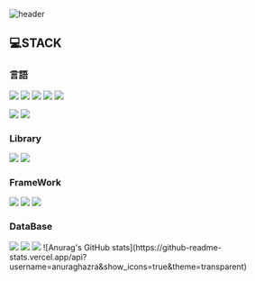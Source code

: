 ![header](https://capsule-render.vercel.app/api?type=waving&color=auto&height=300&section=header&text=Hello,I'm%20SungKyun%20Ku&fontSize=70)

## 💻STACK
### 言語
![](https://img.shields.io/badge/Javascript-F7DF1E?style=flat-square&logo=JavaScript&logoColor=black)
![](https://img.shields.io/badge/HTML5-E34F26?style=flat-square&logo=HTML5&logoColor=white)
<img src="https://img.shields.io/badge/CSS3-1572B6?style=flat-square&logo=css3&logoColor=white"/>
<img src="https://img.shields.io/badge/Typescript-3178C6?style=flat-square&logo=Typescript&logoColor=white"/>
<img src="https://img.shields.io/badge/PHP-777BB4?style=flat-square&logo=php&logoColor=white"/>

![](https://img.shields.io/badge/C-FA7243?style=flat-square&logo=C&logoColor=white)
![](https://img.shields.io/badge/Python-00C7B7?style=flat-square&logo=Python&logoColor=white)
<br>
### Library
![](https://img.shields.io/badge/React-FF0000?style=flat-square&logo=React&logoColor=black)
![](https://img.shields.io/badge/Nodejs-1572B6?style=flat-square&logo=Nodejs&logoColor=white)
<br>
### FrameWork
<img src="https://img.shields.io/badge/next.js-000000?style=for-the-badge&logo=nextdotjs&logoColor=white"/>
<img src="https://img.shields.io/badge/Laravel-FF2D20?style=for-the-badge&logo=laravel&logoColor=white"/>
<img src="https://img.shields.io/badge/nestjs-E0234E?style=for-the-badge&logo=nestjs&logoColor=white"/>
<br>
<h3>DataBase</h3>
<img src="https://img.shields.io/badge/MySQL-4479A1?style=flat-square&logo=MySQL&logoColor=white"/>
<img src="https://img.shields.io/badge/MongoDB-47A248?style=flat-square&logo=MongoDB&logoColor=white"/>
<img src="https://img.shields.io/badge/PostgreSQL-316192?style=for-the-badge&logo=postgresql&logoColor=white"/>
![Anurag's GitHub stats](https://github-readme-stats.vercel.app/api?username=anuraghazra&show_icons=true&theme=transparent)


